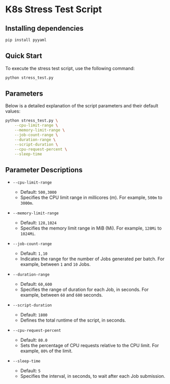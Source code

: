 # K8s Stress Test Script

## Installing dependencies

```bash
pip install pyyaml
```

## Quick Start

To execute the stress test script, use the following command:

```bash
python stress_test.py
```
## Parameters
Below is a detailed explanation of the script parameters and their default values:

```bash
python stress_test.py \
    --cpu-limit-range \
    --memory-limit-range \
    --job-count-range \
    --duration-range \
    --script-duration \
    --cpu-request-percent \
    --sleep-time
```
## Parameter Descriptions
- ```--cpu-limit-range```
  - Default: ```500,3000```
  -  Specifies the CPU limit range in millicores (m). For example, ```500m``` to ```3000m```.
- ```--memory-limit-range```

  - Default: ```128,1024```
  - Specifies the memory limit range in MiB (Mi). For example, ```128Mi``` to ```1024Mi```.
- ```--job-count-range```

  - Default: ```1,10```
  - Indicates the range for the number of Jobs generated per batch. For example, between ```1``` and ```10``` Jobs.
- ```--duration-range```

  - Default: ```60,600```
  - Specifies the range of duration for each Job, in seconds. For example, between ```60``` and ```600``` seconds.
- ```--script-duration```

  - Default: ```1800```
  - Defines the total runtime of the script, in seconds.
- ```--cpu-request-percent```

  - Default: ```80.0```
  - Sets the percentage of CPU requests relative to the CPU limit. For example, ```80%``` of the limit.
- ```--sleep-time```

  - Default: ```5```
  - Specifies the interval, in seconds, to wait after each Job submission.
